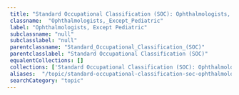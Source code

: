 ```yaml
--- 
 title: "Standard Occupational Classification (SOC): Ophthalmologists, Except Pediatric" 
 classname:  "Ophthalmologists,_Except_Pediatric" 
 label: "Ophthalmologists, Except Pediatric" 
 subclassname: "null" 
 subclasslabel: "null" 
 parentclassname: "Standard_Occupational_Classification_(SOC)" 
 parentclasslabel: "Standard Occupational Classification (SOC)" 
 equalentCollections: [] 
 collections: ['Standard Occupational Classification (SOC): Ophthalmologists, Except Pediatric']
 aliases:  "/topic/standard-occupational-classification-soc-ophthalmologists-except-pediatric"  
 searchCategory: "topic" 
---
```

